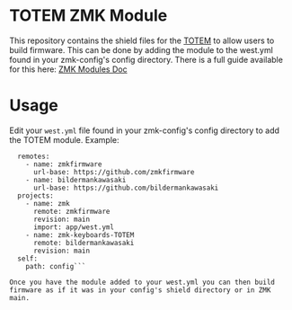 # TOTEM ZMK Module

This repository contains the shield files for the [TOTEM](https://github.com/GEIGEIGEIST/TOTEM) to allow users to build firmware. This can be done by adding the module to the west.yml found in your zmk-config's config directory. There is a full guide available for this here: [ZMK Modules Doc](https://zmk.dev/docs/features/modules)

# Usage

Edit your `west.yml` file found in your zmk-config's config directory to add the TOTEM module. Example:

```manifest:
  remotes:
    - name: zmkfirmware
      url-base: https://github.com/zmkfirmware
    - name: bildermankawasaki
      url-base: https://github.com/bildermankawasaki
  projects:
    - name: zmk
      remote: zmkfirmware
      revision: main
      import: app/west.yml
    - name: zmk-keyboards-TOTEM
      remote: bildermankawasaki
      revision: main
  self:
    path: config```

Once you have the module added to your west.yml you can then build firmware as if it was in your config's shield directory or in ZMK main.
